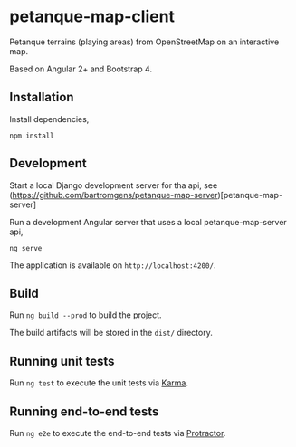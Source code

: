 # petanque-map-client

Petanque terrains (playing areas) from OpenStreetMap on an interactive map.

Based on Angular 2+ and Bootstrap 4.

## Installation

Install dependencies,
```
npm install
```

## Development

Start a local Django development server for tha api, see (https://github.com/bartromgens/petanque-map-server)[petanque-map-server]

Run a development Angular server that uses a local petanque-map-server api,
```
ng serve
```

The application is available on `http://localhost:4200/`.

## Build

Run `ng build --prod` to build the project.

The build artifacts will be stored in the `dist/` directory.

## Running unit tests

Run `ng test` to execute the unit tests via [Karma](https://karma-runner.github.io).

## Running end-to-end tests

Run `ng e2e` to execute the end-to-end tests via [Protractor](http://www.protractortest.org/).
